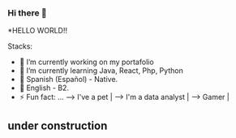 ### Hi there 👋

*HELLO WORLD!!

Stacks:

- 🔭 I’m currently working on my portafolio
- 🌱 I’m currently learning Java, React, Php, Python
- 💬 Spanish (Español) - Native.
- 💬 English - B2.
- ⚡ Fun fact: ...
  --> I've a pet |
  --> I'm a data analyst |
  --> Gamer |


## under construction ##

